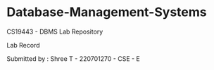# Database-Management-Systems
CS19443 - DBMS Lab Repository

Lab Record

Submitted by : Shree T - 220701270 - CSE - E
